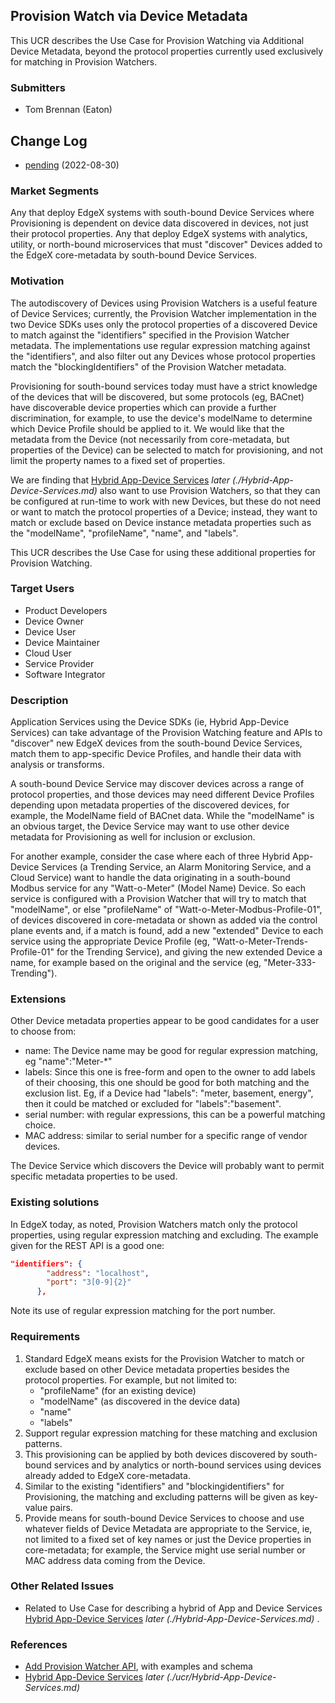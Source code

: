 ## Provision Watch via Device Metadata
This UCR describes the Use Case for Provision Watching via Additional Device Metadata,
beyond the protocol properties currently used exclusively for matching in Provision Watchers.

### Submitters
- Tom Brennan (Eaton)

## Change Log
- [pending](https://github.com/edgexfoundry/edgex-docs/pull/806) (2022-08-30)


### Market Segments
Any that deploy EdgeX systems with south-bound Device Services where Provisioning is dependent on device data
discovered in devices, not just their protocol properties.
Any that deploy EdgeX systems with analytics, utility, or north-bound microservices that must "discover"
Devices added to the EdgeX core-metadata by south-bound Device Services.

### Motivation
The autodiscovery of Devices using Provision Watchers is a useful feature of Device Services; currently,
the Provision Watcher implementation in the two Device SDKs uses only the protocol properties of a discovered
Device to match against the "identifiers" specified in the Provision Watcher metadata. The 
implementations use regular expression matching against the "identifiers", and also filter out any 
Devices whose protocol properties match the "blockingIdentifiers" of the Provision Watcher metadata.

Provisioning for south-bound services today must have a strict knowledge of the devices that will be discovered,
but some protocols (eg, BACnet) have discoverable device properties which can provide a further discrimination,
for example, to use the device's modelName to determine which Device Profile should be applied to it.
We would like that the metadata from the Device (not necessarily from core-metadata, but properties of the Device) 
can be selected to match for provisioning, and not limit the property names to a fixed set of properties.

We are finding that [Hybrid App-Device Services](https://github.com/edgexfoundry/edgex-docs/pull/809) *later (./Hybrid-App-Device-Services.md)* also want to 
use Provision Watchers, so that they can be configured at run-time to work with new Devices, but these 
do not need or want to match the protocol properties of a Device; instead, they want to match or exclude
based on Device instance metadata properties such as the "modelName", "profileName", "name", and "labels".

This UCR describes the Use Case for using these additional properties for Provision Watching.

### Target Users
- Product Developers
- Device Owner
- Device User
- Device Maintainer
- Cloud User
- Service Provider
- Software Integrator

### Description
Application Services using the Device SDKs (ie, Hybrid App-Device Services) can take advantage of the
Provision Watching feature and APIs to "discover" new EdgeX devices from the south-bound Device 
Services, match them to app-specific Device Profiles, and handle their data with analysis or transforms.

A south-bound Device Service may discover devices across a range of protocol properties, and those devices may need different
Device Profiles depending upon metadata properties of the discovered devices, for example, the ModelName field of BACnet data. 
While the "modelName" is an obvious target, the Device Service may want to use other device metadata for Provisioning 
as well for inclusion or exclusion.

For another example, consider the case where each of three Hybrid App-Device Services (a Trending Service, an Alarm Monitoring Service, and a Cloud Service) want to handle the data originating in a south-bound
Modbus service for any "Watt-o-Meter" (Model Name) Device. So each service is configured with a Provision Watcher that will try to match that "modelName", or else "profileName" of "Watt-o-Meter-Modbus-Profile-01", of devices discovered in core-metadata
or shown as added via the control plane events and, if a match is found, add a new "extended" Device to each service using the appropriate Device Profile (eg, "Watt-o-Meter-Trends-Profile-01" for the Trending Service), and giving the new extended Device a name, for example based on the original and the service (eg, "Meter-333-Trending").

### Extensions
Other Device metadata properties appear to be good candidates for a user to choose from:
- name: The Device name may be good for regular expression matching, eg "name":"Meter-*"
- labels: Since this one is free-form and open to the owner to add labels of their choosing, 
this one should be good for both matching and the exclusion list. 
Eg, if a Device had "labels": "meter, basement, energy", then it could be matched or excluded for "labels":"basement".
- serial number: with regular expressions, this can be a powerful matching choice.
- MAC address: similar to serial number for a specific range of vendor devices.

The Device Service which discovers the Device will probably want to permit specific metadata properties to be used.

### Existing solutions
In EdgeX today, as noted, Provision Watchers match only the protocol properties, using regular expression matching and excluding. The example given for the REST API is a good one:
```json
"identifiers": {
        "address": "localhost",
        "port": "3[0-9]{2}"
      },
```
Note its use of regular expression matching for the port number. 


### Requirements
1. Standard EdgeX means exists for the Provision Watcher to match or exclude based on other Device metadata properties besides the protocol properties. For example, but not limited to:
    - "profileName" (for an existing device)
    - "modelName" (as discovered in the device data)
    - "name"
    - "labels"
2. Support regular expression matching for these matching and exclusion patterns.
3. This provisioning can be applied by both devices discovered by south-bound services and by analytics or north-bound
services using devices already added to EdgeX core-metadata.
4. Similar to the existing "identifiers" and "blockingidentifiers" for Provisioning, the matching and excluding patterns will be given as key-value pairs.
5. Provide means for south-bound Device Services to choose and use whatever fields of Device Metadata are appropriate to the Service, ie, not limited to a fixed set of key names or just the Device properties in core-metadata; for example, the Service might use serial number or MAC address data coming from the Device.

### Other Related Issues
- Related to Use Case for describing a hybrid of App and Device Services [Hybrid App-Device Services](https://github.com/edgexfoundry/edgex-docs/pull/809) *later (./Hybrid-App-Device-Services.md)* .


### References
- [Add Provision Watcher API](https://app.swaggerhub.com/apis-docs/EdgeXFoundry1/core-metadata/2.2.0#/default/post_provisionwatcher), with examples and schema
- [Hybrid App-Device Services](https://github.com/edgexfoundry/edgex-docs/pull/809) *later (./ucr/Hybrid-App-Device-Services.md)*
